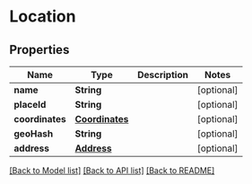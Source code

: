 # Location

## Properties
Name | Type | Description | Notes
------------ | ------------- | ------------- | -------------
**name** | **String** |  | [optional] 
**placeId** | **String** |  | [optional] 
**coordinates** | [**Coordinates**](Coordinates.md) |  | [optional] 
**geoHash** | **String** |  | [optional] 
**address** | [**Address**](Address.md) |  | [optional] 

[[Back to Model list]](../README.md#documentation-for-models) [[Back to API list]](../README.md#documentation-for-api-endpoints) [[Back to README]](../README.md)



